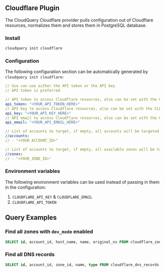 ## Cloudflare Plugin

The CloudQuery Cloudflare provider pulls configuration out of Cloudflare resources, normalizes them and stores them in PostgreSQL database.

### Install

```bash
cloudquery init cloudflare
```

### Configuration

The following configuration section can be automatically generated by `cloudquery init cloudflare`:

```yaml
// Use can use either the API token or the API key
// API token is preferred

// API token to access Cloudflare resources, also can be set with the CLOUDFLARE_API_TOKEN environment variable
api_token: "<YOUR_API_TOKEN_HERE>"
// API key to access Cloudflare resources, also can be set with the CLOUDFLARE_API_KEY environment variable
api_key: "<YOUR_API_KEY_HERE>"
// API email to access Cloudflare resources, also can be set with the CLOUDFLARE_API_EMAIL environment variable
api_email: "<YOUR_API_EMAIL_HERE>"

// List of accounts to target, if empty, all accounts will be targeted
//accounts:
// - "<YOUR_ACCOUNT_ID>"

// List of accounts to target, if empty, all available zones will be targeted
//zones:
// - "<YOUR_ZONE_ID>"
```

### Environment variables

The following environment variables can be used instead of passing in them in the configuration:

1. `CLOUDFLARE_API_KEY` & `CLOUDFLARE_EMAIL` 
2. `CLOUDFLARE_API_TOKEN`

## Query Examples

### Find all zones with `dev_mode` enabled

```sql
SELECT id, account_id, host_name, name, original_ns FROM cloudflare_zones WHERE dev_mode = true;
```

### Find all DNS records

```sql
SELECT id, account_id, zone_id, name, type FROM cloudflare_dns_records;
```